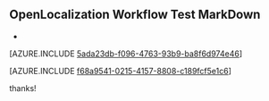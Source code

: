 ## OpenLocalization Workflow Test MarkDown
* 

[AZURE.INCLUDE [5ada23db-f096-4763-93b9-ba8f6d974e46](calleeMd1.md)]



[AZURE.INCLUDE [f68a9541-0215-4157-8808-c189fcf5e1c6](calleeMd2.md)]

 
thanks!